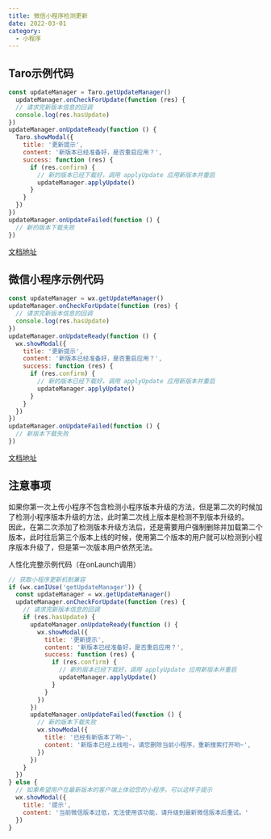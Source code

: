 ```yaml
---
title: 微信小程序检测更新
date: 2022-03-01
category:
  - 小程序
---
```


## Taro示例代码
```js
const updateManager = Taro.getUpdateManager()
  updateManager.onCheckForUpdate(function (res) {
  // 请求完新版本信息的回调
  console.log(res.hasUpdate)
})
updateManager.onUpdateReady(function () {
  Taro.showModal({
    title: '更新提示',
    content: '新版本已经准备好，是否重启应用？',
    success: function (res) {
      if (res.confirm) {
        // 新的版本已经下载好，调用 applyUpdate 应用新版本并重启
        updateManager.applyUpdate()
      }
    }
  })
})
updateManager.onUpdateFailed(function () {
  // 新的版本下载失败
})
```
[文档地址](https://taro-docs.jd.com/docs/apis/base/update/getUpdateManager)


## 微信小程序示例代码
```js
const updateManager = wx.getUpdateManager()
updateManager.onCheckForUpdate(function (res) {
  // 请求完新版本信息的回调
  console.log(res.hasUpdate)
})
updateManager.onUpdateReady(function () {
  wx.showModal({
    title: '更新提示',
    content: '新版本已经准备好，是否重启应用？',
    success: function (res) {
      if (res.confirm) {
        // 新的版本已经下载好，调用 applyUpdate 应用新版本并重启
        updateManager.applyUpdate()
      }
    }
  })
})
updateManager.onUpdateFailed(function () {
  // 新版本下载失败
})
```

[文档地址](https://developers.weixin.qq.com/miniprogram/dev/api/base/update/UpdateManager.html)


## 注意事项

如果你第一次上传小程序不包含检测小程序版本升级的方法，但是第二次的时候加了检测小程序版本升级的方法，此时第二次线上版本是检测不到版本升级的。  
因此，在第二次添加了检测版本升级方法后，还是需要用户强制删除并加载第二个版本，此时往后第三个版本上线的时候，使用第二个版本的用户就可以检测到小程序版本升级了，但是第一次版本用户依然无法。

人性化完整示例代码（在onLaunch调用）
```js
// 获取小程序更新机制兼容
if (wx.canIUse('getUpdateManager')) {
  const updateManager = wx.getUpdateManager()
  updateManager.onCheckForUpdate(function (res) {
    // 请求完新版本信息的回调
    if (res.hasUpdate) {
      updateManager.onUpdateReady(function () {
        wx.showModal({
          title: '更新提示',
          content: '新版本已经准备好，是否重启应用？',
          success: function (res) {
            if (res.confirm) {
              // 新的版本已经下载好，调用 applyUpdate 应用新版本并重启
              updateManager.applyUpdate()
            }
          }
        })
      })
      updateManager.onUpdateFailed(function () {
        // 新的版本下载失败
        wx.showModal({
          title: '已经有新版本了哟~',
          content: '新版本已经上线啦~，请您删除当前小程序，重新搜索打开哟~',
        })
      })
    }
  })
} else {
  // 如果希望用户在最新版本的客户端上体验您的小程序，可以这样子提示
  wx.showModal({
    title: '提示',
    content: '当前微信版本过低，无法使用该功能，请升级到最新微信版本后重试。'
  })
}
```



